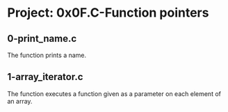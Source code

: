 # Project: 0x0F.C-Function pointers

## 0-print_name.c

The function prints a name.

## 1-array_iterator.c

The function executes a function given as a parameter on each element of an array.

## 